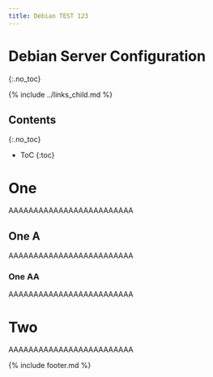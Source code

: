 ```yaml
---
title: Debian TEST 123
---
```

# Debian Server Configuration
{:.no_toc}

{% include ../links_child.md %}

## Contents
{:.no_toc}
- ToC
{:toc}

# One
AAAAAAAAAAAAAAAAAAAAAAAAA

## One A
AAAAAAAAAAAAAAAAAAAAAAAAA

### One AA
AAAAAAAAAAAAAAAAAAAAAAAAA

# Two
AAAAAAAAAAAAAAAAAAAAAAAAA

{% include footer.md %}
